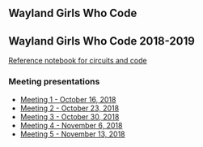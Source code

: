 Wayland Girls Who Code
----------------------

 Wayland Girls Who Code 2018-2019
-----------------------------

[Reference notebook for circuits and code](2018/waylandgwc-reference.pdf)

### Meeting presentations
- [Meeting 1 - October 16, 2018](2018/2018-10-16-wayland-gwc-meeting-1.pdf)
- [Meeting 2 - October 23, 2018](2018-10-16-wayland-gwc-meeting-2.pdf)
- [Meeting 3 - October 30, 2018](https://docs.google.com/presentation/d/1Gvh7QyDSfS1yyUyAsVlRQGqDtjgHCC3Z-UDO9kHmw6E/edit?usp=sharing)
- [Meeting 4 - November 6, 2018](https://docs.google.com/presentation/d/1-eCcyKPwVNzLJ8EP7jJBfsGQALvL8IKbwD0rOo9u-0k/edit?usp=sharing)
- [Meeting 5 - November 13, 2018](https://docs.google.com/presentation/d/1-gQdGJeshuaev_W9DK2zarQsn5WEzUsCKT_M4yekjXI/edit?usp=sharing)
